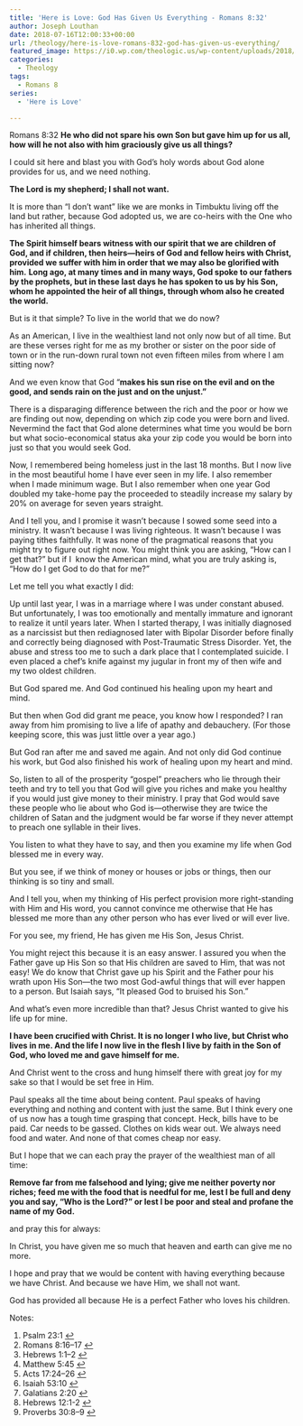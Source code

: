 ```yaml
---
title: 'Here is Love: God Has Given Us Everything - Romans 8:32'
author: Joseph Louthan
date: 2018-07-16T12:00:33+00:00
url: /theology/here-is-love-romans-832-god-has-given-us-everything/
featured_image: https://i0.wp.com/theologic.us/wp-content/uploads/2018/07/ScroogeMcDuck.gif?resize=400%2C229
categories:
  - Theology
tags:
  - Romans 8
series:
  - 'Here is Love'

---
```

<p class="p1">
  Romans 8:32 <b>He who did not spare his own Son but gave him up for us all, how will he not also with him graciously give us all things?</b>
</p>

<p class="p1">
  I could sit here and blast you with God’s holy words about God alone provides for us, and we need nothing.
</p>

<p class="p1">
  <b>The Lord is my shepherd; I shall not want.</b> <a class="simple-footnote" title="Psalm 23:1" id="return-note-3702-1" href="#note-3702-1"></a>
</p>

<p class="p1">
  It is more than “I don’t want” like we are monks in Timbuktu living off the land but rather, because God adopted us, we are co-heirs with the One who has inherited all things.
</p>

<p class="p1">
  <b>The Spirit himself bears witness with our spirit that we are children of God, </b><i> </i><b>and if children, then heirs—heirs of God and fellow heirs with Christ, provided we suffer with him in order that we may also be glorified with him.</b> <a class="simple-footnote" title="Romans 8:16–17" id="return-note-3702-2" href="#note-3702-2"></a><i> </i><b>Long ago, at many times and in many ways, God spoke to our fathers by the prophets, </b><i> </i><b>but in these last days he has spoken to us by his Son, whom he appointed the heir of all things, through whom also he created the world.</b> <a class="simple-footnote" title="Hebrews 1:1–2" id="return-note-3702-3" href="#note-3702-3"></a>
</p>

<p class="p1">
  But is it that simple? To live in the world that we do now?
</p>

<p class="p1">
  As an American, I live in the wealthiest land not only now but of all time. But are these verses right for me as my brother or sister on the poor side of town or in the run-down rural town not even fifteen miles from where I am sitting now?
</p>

<p class="p1">
  And we even know that God “<b>makes his sun rise on the evil and on the good, and sends rain on the just and on the unjust.”</b> <a class="simple-footnote" title="Matthew 5:45" id="return-note-3702-4" href="#note-3702-4"></a>
</p>

<p class="p1">
  There is a disparaging difference between the rich and the poor or how we are finding out now, depending on which zip code you were born and lived. Nevermind the fact that God alone determines what time you would be born but what socio-economical status aka your zip code you would be born into just so that you would seek God. <a class="simple-footnote" title="Acts 17:24–26" id="return-note-3702-5" href="#note-3702-5"></a>
</p>

<p class="p1">
  Now, I remembered being homeless just in the last 18 months. But I now live in the most beautiful home I have ever seen in my life. I also remember when I made minimum wage. But I also remember when one year God doubled my take-home pay the proceeded to steadily increase my salary by 20% on average for seven years straight.
</p>

<p class="p1">
  And I tell you, and I promise it wasn’t because I sowed some seed into a ministry. It wasn’t because I was living righteous. It wasn’t because I was paying tithes faithfully. It was none of the pragmatical reasons that you might try to figure out right now. You might think you are asking, “How can I get that?” but if I<span class="Apple-converted-space">  </span>know the American mind, what you are truly asking is, “How do I get God to do that for me?”
</p>

<p class="p1">
  Let me tell you what exactly I did:
</p>

<p class="p1">
  Up until last year, I was in a marriage where I was under constant abused. But unfortunately, I was too emotionally and mentally immature and ignorant to realize it until years later. When I started therapy, I was initially diagnosed as a narcissist but then rediagnosed later with Bipolar Disorder before finally and correctly being diagnosed with Post-Traumatic Stress Disorder. Yet, the abuse and stress too me to such a dark place that I contemplated suicide. I even placed a chef’s knife against my jugular in front my of then wife and my two oldest children.
</p>

<p class="p1">
  But God spared me. And God continued his healing upon my heart and mind.
</p>

<p class="p1">
  But then when God did grant me peace, you know how I responded? I ran away from him promising to live a life of apathy and debauchery. (For those keeping score, this was just little over a year ago.)
</p>

<p class="p1">
  But God ran after me and saved me again. And not only did God continue his work, but God also finished his work of healing upon my heart and mind.
</p>

<p class="p1">
  So, listen to all of the prosperity “gospel” preachers who lie through their teeth and try to tell you that God will give you riches and make you healthy if you would just give money to their ministry. I pray that God would save these people who lie about who God is—otherwise they are twice the children of Satan and the judgment would be far worse if they never attempt to preach one syllable in their lives.
</p>

<p class="p1">
  You listen to what they have to say, and then you examine my life when God blessed me in every way.
</p>

<p class="p1">
  But you see, if we think of money or houses or jobs or things, then our thinking is so tiny and small.
</p>

<p class="p1">
  And I tell you, when my thinking of His perfect provision more right-standing with Him and His word, you cannot convince me otherwise that He has blessed me more than any other person who has ever lived or will ever live.
</p>

<p class="p1">
  For you see, my friend, He has given me His Son, Jesus Christ.
</p>

<p class="p1">
  You might reject this because it is an easy answer. I assured you when the Father gave up His Son so that His children are saved to Him, that was not easy! We do know that Christ gave up his Spirit and the Father pour his wrath upon His Son—the two most God-awful things that will ever happen to a person. But Isaiah says, &#8220;It pleased God to bruised his Son.&#8221; <a class="simple-footnote" title="Isaiah 53:10" id="return-note-3702-6" href="#note-3702-6"></a>
</p>

<p class="p1">
  And what&#8217;s even more incredible than that? Jesus Christ wanted to give his life up for mine.
</p>

<p class="p1">
  <b>I have been crucified with Christ. It is no longer I who live, but Christ who lives in me. And the life I now live in the flesh I live by faith in the Son of God, who loved me and gave himself for me.</b> <a class="simple-footnote" title="Galatians 2:20" id="return-note-3702-7" href="#note-3702-7"></a>
</p>

<p class="p1">
  And Christ went to the cross and hung himself there with great joy for my sake so that I would be set free in Him. <a class="simple-footnote" title="Hebrews 12:1-2" id="return-note-3702-8" href="#note-3702-8"></a>
</p>

<p class="p1">
  Paul speaks all the time about being content. Paul speaks of having everything and nothing and content with just the same. But I think every one of us now has a tough time grasping that concept. Heck, bills have to be paid. Car needs to be gassed. Clothes on kids wear out. We always need food and water. And none of that comes cheap nor easy.
</p>

<p class="p1">
  But I hope that we can each pray the prayer of the wealthiest man of all time:
</p>

<p class="p1">
  <b>Remove far from me falsehood and lying; give me neither poverty nor riches; feed me with the food that is needful for me, </b><i> </i><b>lest I be full and deny you and say, “Who is the Lord?” or lest I be poor and steal and profane the name of my God.</b> <a class="simple-footnote" title="Proverbs 30:8–9" id="return-note-3702-9" href="#note-3702-9"></a>
</p>

<p class="p1">
  and pray this for always:
</p>

<p class="p1">
  In Christ, you have given me so much that heaven and earth can give me no more.
</p>

<p class="p1">
  I hope and pray that we would be content with having everything because we have Christ. And because we have Him, we shall not want.
</p>

<p class="p1">
  God has provided all because He is a perfect Father who loves his children.
</p>

<div class="simple-footnotes">
  <p class="notes">
    Notes:
  </p>
  
  <ol>
    <li id="note-3702-1">
      Psalm 23:1 <a href="#return-note-3702-1">&#8617;</a>
    </li>
    <li id="note-3702-2">
      Romans 8:16–17 <a href="#return-note-3702-2">&#8617;</a>
    </li>
    <li id="note-3702-3">
      Hebrews 1:1–2 <a href="#return-note-3702-3">&#8617;</a>
    </li>
    <li id="note-3702-4">
      Matthew 5:45 <a href="#return-note-3702-4">&#8617;</a>
    </li>
    <li id="note-3702-5">
      Acts 17:24–26 <a href="#return-note-3702-5">&#8617;</a>
    </li>
    <li id="note-3702-6">
      Isaiah 53:10 <a href="#return-note-3702-6">&#8617;</a>
    </li>
    <li id="note-3702-7">
      Galatians 2:20 <a href="#return-note-3702-7">&#8617;</a>
    </li>
    <li id="note-3702-8">
      Hebrews 12:1-2 <a href="#return-note-3702-8">&#8617;</a>
    </li>
    <li id="note-3702-9">
      Proverbs 30:8–9 <a href="#return-note-3702-9">&#8617;</a>
    </li>
  </ol>
</div>